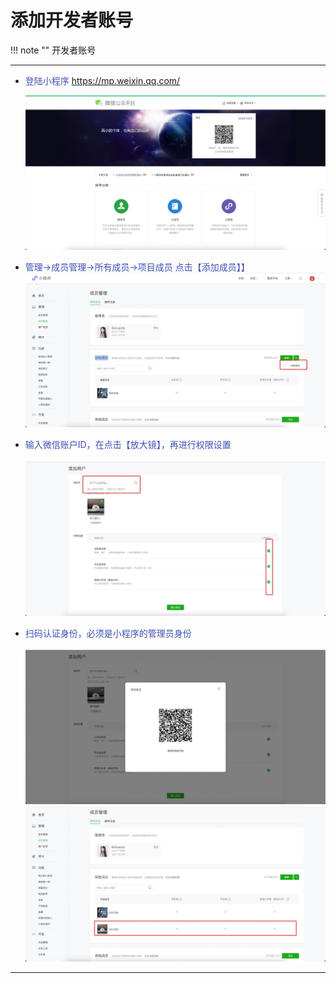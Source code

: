 # 添加开发者账号
!!! note ""
    开发者账号

***

- <font color=#3F51B5>登陆小程序</font>
  https://mp.weixin.qq.com/
  
  ![215_001](pic/215_001.jpeg)
  </br>  

- <font color=#3F51B5>管理->成员管理->所有成员->项目成员 点击【添加成员】】</font>
  ![215_002](pic/215_002.jpeg)
  </br>  
  
- <font color=#3F51B5>输入微信账户ID，在点击【放大镜】，再进行权限设置</font>
  </br>  
 ![215_003](pic/215_003.jpeg)
  </br>  

- <font color=#3F51B5>扫码认证身份，必须是小程序的管理员身份</font>
  </br>  
 ![215_004](pic/215_004.jpeg)
 ![215_0041](pic/215_0041.jpeg)
  </br>    
    
***
